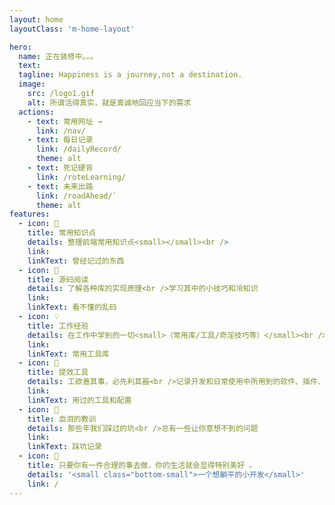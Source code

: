 ```yaml
---
layout: home
layoutClass: 'm-home-layout'

hero:
  name: 正在装修中。。。
  text:
  tagline: Happiness is a journey,not a destination.
  image:
    src: /logo1.gif
    alt: 所谓活得真实，就是真诚地回应当下的需求
  actions:
    - text: 常用网址 →
      link: /nav/
    - text: 每日记录
      link: /dailyRecord/
      theme: alt
    - text: 死记硬背
      link: /roteLearning/
    - text: 未来出路
      link: /roadAhead/`
      theme: alt
features:
  - icon: 📖
    title: 常用知识点
    details: 整理前端常用知识点<small></small><br />
    link:
    linkText: 曾经记过的东西
  - icon: 📘
    title: 源码阅读
    details: 了解各种库的实现原理<br />学习其中的小技巧和冷知识
    link:
    linkText: 看不懂的乱码
  - icon: 💡
    title: 工作经验
    details: 在工作中学到的一切<small>（常用库/工具/奇淫技巧等）</small><br />配合 CV 大法来更好的摸鱼
    link:
    linkText: 常用工具库
  - icon: 🧰
    title: 提效工具
    details: 工欲善其事，必先利其器<br />记录开发和日常使用中所用到的软件、插件、扩展等
    link:
    linkText: 用过的工具和配置
  - icon: 🐞
    title: 血泪的教训
    details: 那些年我们踩过的坑<br />总有一些让你意想不到的问题
    link:
    linkText: 踩坑记录
  - icon: 💯
    title: 只要你有一件合理的事去做，你的生活就会显得特别美好 。
    details: '<small class="bottom-small">一个想躺平的小开发</small>'
    link: /
---
```


<!-- <homePage />
<script setup >
 import homePage from './components/homeBg/homePage.vue'
</script> -->

<style>
/*爱的魔力转圈圈*/
.m-home-layout .image-src:hover {
  transform: translate(-50%, -50%) rotate(666turn);
  transition: transform 59s 1s cubic-bezier(0.3, 0, 0.8, 1);
}

.m-home-layout .details small {
  opacity: 0.8;
}

/* .m-home-layout .bottom-small {
  display: block;
  margin-top: 2em;
  text-align: right;
} */
</style>

